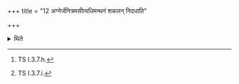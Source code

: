 +++
title = "12 अग्नेर्जनित्रमसीत्यधिमन्थनं शकलन् निदधाति"

+++

<details><summary>थिते</summary>

12. With agner janitramasi[^1] he keeps the wooden piece on which the churning is to be done; with vr̥ṣaṇau staḥ[^3] ( he keeps) two blades of Darbha-grass with their tops pointing the east.  

[^1]: TS I.3.7.h.  

[^2]: See VII.3.3.  

[^3]: TS I.3.7.i.
</details>
